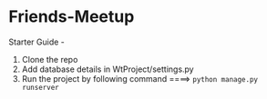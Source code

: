 # Friends-Meetup
Starter Guide -
  1. Clone the repo
  2. Add database details in WtProject/settings.py
  3. Run the project by following command ====> ```python manage.py runserver```
